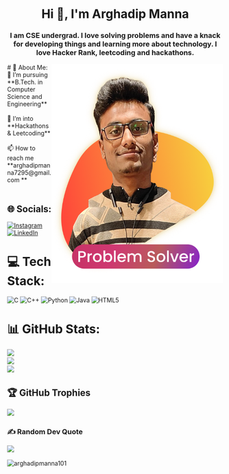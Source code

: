 <h1 align="center">Hi 👋, I'm Arghadip Manna</h1>


<h3 align="center">I am  CSE undergrad. I love solving problems and have a knack for developing things and learning more about technology. I love Hacker Rank, leetcoding and hackathons.</h3>

<img align="right" alt = "Problem Solver" width = "400" src ="arghadip_dp.png">
# 💫 About Me:
🌱 I’m pursuing **B.Tech. in Computer Science and Engineering** <br><br> 👯 I’m into  **Hackathons & Leetcoding**<br><br>📫 How to reach me **arghadipmanna7295@gmail.com **<br><br>

## 🌐 Socials:
[![Instagram](https://img.shields.io/badge/Instagram-%23E4405F.svg?logo=Instagram&logoColor=white)](https://instagram.com/arghadip.101) [![LinkedIn](https://img.shields.io/badge/LinkedIn-%230077B5.svg?logo=linkedin&logoColor=white)](https://www.linkedin.com/in/arghadip-manna-b81122259/) 

# 💻 Tech Stack:
![C](https://img.shields.io/badge/c-%2300599C.svg?style=for-the-badge&logo=c&logoColor=white) ![C++](https://img.shields.io/badge/c++-%2300599C.svg?style=for-the-badge&logo=c%2B%2B&logoColor=white) ![Python](https://img.shields.io/badge/python-3670A0?style=for-the-badge&logo=python&logoColor=ffdd54) ![Java](https://img.shields.io/badge/java-%23ED8B00.svg?style=for-the-badge&logo=java&logoColor=white) ![HTML5](https://img.shields.io/badge/html5-%23E34F26.svg?style=for-the-badge&logo=html5&logoColor=white)
# 📊 GitHub Stats:
![](https://github-readme-stats.vercel.app/api?username=arghadipmanna101&theme=dark&hide_border=false&include_all_commits=true&count_private=true)<br/>
![](https://github-readme-streak-stats.herokuapp.com/?user=arghadipmanna101&theme=dark&hide_border=false)<br/>
![](https://github-readme-stats.vercel.app/api/top-langs/?username=arghadipmanna101&theme=dark&hide_border=false&include_all_commits=true&count_private=true&layout=compact)

## 🏆 GitHub Trophies
![](https://github-profile-trophy.vercel.app/?username=arghadipmanna101&theme=radical&no-frame=false&no-bg=true&margin-w=4)

### ✍️ Random Dev Quote
![](https://quotes-github-readme.vercel.app/api?type=horizontal&theme=radical)



<!-- Proudly created with GPRM ( https://gprm.itsvg.in ) -->


<p align="left"> <img src="https://komarev.com/ghpvc/?username=arghadipmanna101&label=Profile%20views&color=00ff6e&style=flat" alt="arghadipmanna101" /> </p>
